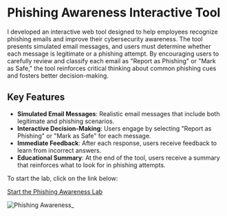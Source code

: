 # Phishing Awareness Interactive Tool

I developed an interactive web tool designed to help employees recognize phishing emails and improve their cybersecurity awareness. The tool presents simulated email messages, and users must determine whether each message is legitimate or a phishing attempt. By encouraging users to carefully review and classify each email as "Report as Phishing" or "Mark as Safe," the tool reinforces critical thinking about common phishing cues and fosters better decision-making.

## Key Features

- **Simulated Email Messages**: Realistic email messages that include both legitimate and phishing scenarios.
- **Interactive Decision-Making**: Users engage by selecting "Report as Phishing" or "Mark as Safe" for each message.
- **Immediate Feedback**: After each response, users receive feedback to learn from incorrect answers.
- **Educational Summary**: At the end of the tool, users receive a summary that reinforces what to look for in phishing attempts.


To start the lab, click on the link below:

[Start the Phishing Awareness Lab](https://virginiebonhomme.github.io/Phishing-Lab/)

![Phishing Awareness_](https://github.com/user-attachments/assets/36274bd3-32a5-4e6c-8882-958ead6a8565)
